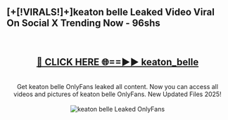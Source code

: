 <h2>[+[!VIRALS!]+]keaton belle Leaked Video Viral On Social X Trending Now - 96shs</h2>
<br>
<div align="center">
<h2><a href="https://libra.edu.pl?keaton_belle" rel="nofollow">🔴 CLICK HERE 🌐==►► keaton_belle</a></h2>
<br>
Get keaton belle OnlyFans leaked all content. Now you can access all videos and pictures of keaton belle OnlyFans. New Updated Files 2025!
<br>
<br>
<a href="https://libra.edu.pl?keaton_belle" rel="nofollow" data-target="animated-image.originalLink"><img src="https://i.ibb.co.com/WyWwxjT/player-gif2.gif" alt="keaton belle Leaked OnlyFans" style="max-width: 100%; display: inline-block;" data-target="animated-image.originalImage"></a>
</div>
<br>